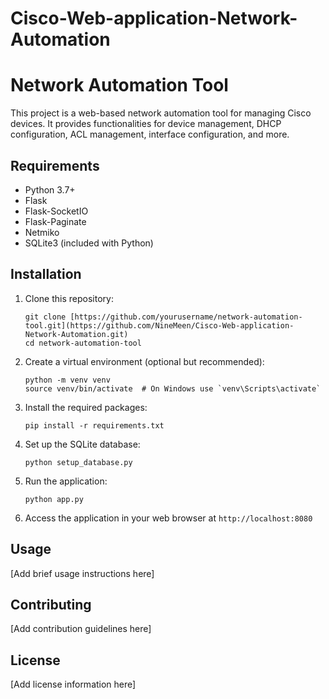# Cisco-Web-application-Network-Automation

# Network Automation Tool

This project is a web-based network automation tool for managing Cisco devices. It provides functionalities for device management, DHCP configuration, ACL management, interface configuration, and more.

## Requirements

- Python 3.7+
- Flask
- Flask-SocketIO
- Flask-Paginate
- Netmiko
- SQLite3 (included with Python)

## Installation

1. Clone this repository:
   ```
   git clone [https://github.com/yourusername/network-automation-tool.git](https://github.com/NineMeen/Cisco-Web-application-Network-Automation.git)
   cd network-automation-tool
   ```

2. Create a virtual environment (optional but recommended):
   ```
   python -m venv venv
   source venv/bin/activate  # On Windows use `venv\Scripts\activate`
   ```

3. Install the required packages:
   ```
   pip install -r requirements.txt
   ```

4. Set up the SQLite database:
   ```
   python setup_database.py
   ```

5. Run the application:
   ```
   python app.py
   ```

6. Access the application in your web browser at `http://localhost:8080`

## Usage

[Add brief usage instructions here]

## Contributing

[Add contribution guidelines here]

## License

[Add license information here]
